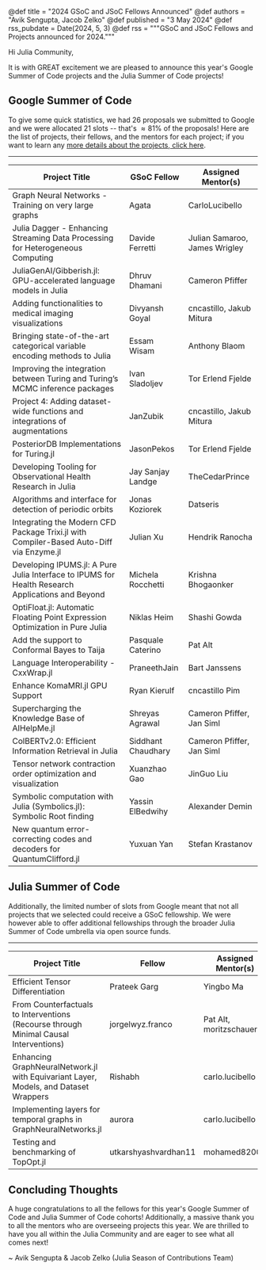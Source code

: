 @def title = "2024 GSoC and JSoC Fellows Announced"
@def authors = "Avik Sengupta, Jacob Zelko"
@def published = "3 May 2024"
@def rss_pubdate = Date(2024, 5, 3)
@def rss = """GSoC and JSoC Fellows and Projects announced for 2024."""

Hi Julia Community,

It is with GREAT excitement we are pleased to announce this year's Google Summer of Code projects and the Julia Summer of Code projects!

## Google Summer of Code

To give some quick statistics, we had $26$ proposals we submitted to Google and we were allocated $21$ slots -- that's $\approx 81\%$ of the proposals! Here are the list of projects, their fellows, and the mentors for each project; if you want to learn any [more details about the projects, click here](https://summerofcode.withgoogle.com/programs/2024/organizations/the-julia-language). 

---


| Project Title                                                                                    | GSoC Fellow        | Assigned Mentor(s)            |
|--------------------------------------------------------------------------------------------------|--------------------|-------------------------------|
| Graph Neural Networks - Training on very large graphs                                            | Agata              | CarloLucibello                |
| Julia Dagger - Enhancing Streaming Data Processing for Heterogeneous Computing                   | Davide Ferretti    | Julian Samaroo, James Wrigley |
| JuliaGenAI/Gibberish.jl: GPU-accelerated language models in Julia                                | Dhruv Dhamani      | Cameron Pfiffer               |
| Adding functionalities to medical imaging visualizations                                         | Divyansh Goyal     | cncastillo, Jakub Mitura      |
| Bringing state-of-the-art categorical variable encoding methods to Julia                         | Essam Wisam        | Anthony Blaom                 |
| Improving the integration between Turing and Turing’s MCMC inference packages                    | Ivan Sladoljev     | Tor Erlend Fjelde             |
| Project 4: Adding dataset-wide functions and integrations of augmentations                       | JanZubik           | cncastillo, Jakub Mitura      |
| PosteriorDB Implementations for Turing.jl                                                        | JasonPekos         | Tor Erlend Fjelde             |
| Developing Tooling for Observational Health Research in Julia                                    | Jay Sanjay Landge  | TheCedarPrince                |
| Algorithms and interface for detection of periodic orbits                                        | Jonas Koziorek     | Datseris                      |
| Integrating the Modern CFD Package Trixi.jl with Compiler-Based Auto-Diff via Enzyme.jl          | Julian Xu          | Hendrik Ranocha               |
| Developing IPUMS.jl: A Pure Julia Interface to IPUMS for Health Research Applications and Beyond | Michela Rocchetti  | Krishna Bhogaonker            |
| OptiFloat.jl: Automatic Floating Point Expression Optimization in Pure Julia                     | Niklas Heim        | Shashi Gowda                  |
| Add the support to Conformal Bayes to Taija                                                      | Pasquale Caterino  | Pat Alt                       |
| Language Interoperability - CxxWrap.jl                                                           | PraneethJain       | Bart Janssens                 |
| Enhance KomaMRI.jl GPU Support                                                                   | Ryan Kierulf       | cncastillo Pim                |
| Supercharging the Knowledge Base of AIHelpMe.jl                                                  | Shreyas Agrawal    | Cameron Pfiffer, Jan Siml     |
| ColBERTv2.0: Efficient Information Retrieval in Julia                                            | Siddhant Chaudhary | Cameron Pfiffer, Jan Siml     |
| Tensor network contraction order optimization and visualization                                  | Xuanzhao Gao       | JinGuo Liu                    |
| Symbolic computation with Julia (Symbolics.jl): Symbolic Root finding                            | Yassin ElBedwihy   | Alexander Demin               |
| New quantum error-correcting codes and decoders for QuantumClifford.jl                           | Yuxuan Yan         | Stefan Krastanov

## Julia Summer of Code

Additionally, the limited number of slots from Google meant that not all projects that we selected could receive a GSoC fellowship. We were however able to offer additional fellowships through the broader Julia Summer of Code umbrella via open source funds. 

---

| Project Title                                                                         | Fellow| Assigned Mentor(s)     |
|---------------------------------------------------------------------------------------|----------------------|------------------------|
| Efficient Tensor Differentiation                                                      | Prateek Garg         | Yingbo Ma              |
| From Counterfactuals to Interventions (Recourse through Minimal Causal Interventions) | jorgelwyz.franco     | Pat Alt, moritzschauer |
| Enhancing GraphNeuralNetwork.jl with Equivariant Layer, Models, and Dataset Wrappers  | Rishabh              | carlo.lucibello        |
| Implementing layers for temporal graphs in GraphNeuralNetworks.jl                     | aurora               | carlo.lucibello        |
| Testing and benchmarking of TopOpt.jl                                                 | utkarshyashvardhan11 | mohamed82008           |

## Concluding Thoughts

A huge congratulations to all the fellows for this year's Google Summer of Code and Julia Summer of Code cohorts! Additionally, a massive thank you to all the mentors who are overseeing projects this year. We are thrilled to have you all within the Julia Community and are eager to see what all comes next!

~ Avik Sengupta & Jacob Zelko 
  (Julia Season of Contributions Team)
